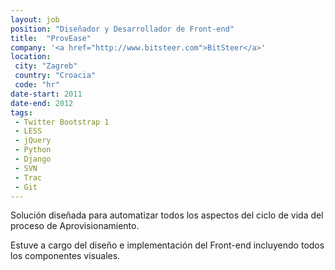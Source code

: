 ```yaml
---
layout: job
position: "Diseñador y Desarrollador de Front-end"
title:  "ProvEase"
company: '<a href="http://www.bitsteer.com">BitSteer</a>'
location:
 city: "Zagreb"
 country: "Croacia"
 code: "hr"
date-start: 2011
date-end: 2012
tags:
 - Twitter Bootstrap 1
 - LESS
 - jQuery
 - Python
 - Django
 - SVN
 - Trac
 - Git
---
```


Solución diseñada para automatizar todos los aspectos del ciclo de vida del proceso de Aprovisionamiento.

Estuve a cargo del diseño e implementación del Front-end incluyendo todos los componentes visuales.